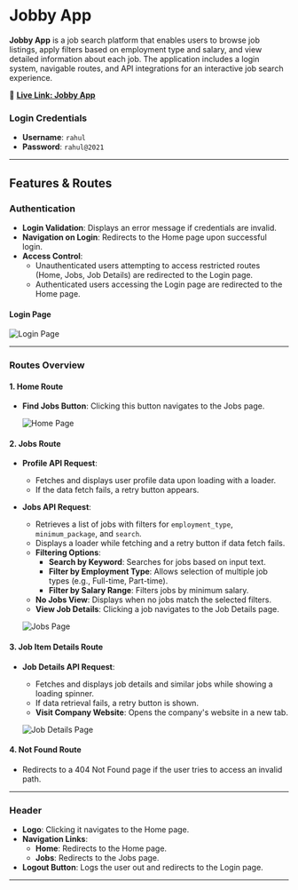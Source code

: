 # Jobby App

**Jobby App** is a job search platform that enables users to browse job listings, apply filters based on employment type and salary, and view detailed information about each job. The application includes a login system, navigable routes, and API integrations for an interactive job search experience.

🔗 **[Live Link: Jobby App](https://myjobbyapp12.ccbp.tech/)**

### Login Credentials
- **Username**: `rahul`
- **Password**: `rahul@2021`

---

## Features & Routes

### Authentication
- **Login Validation**: Displays an error message if credentials are invalid.
- **Navigation on Login**: Redirects to the Home page upon successful login.
- **Access Control**:
  - Unauthenticated users attempting to access restricted routes (Home, Jobs, Job Details) are redirected to the Login page.
  - Authenticated users accessing the Login page are redirected to the Home page.

#### Login Page
![Login Page](https://res.cloudinary.com/doov17zaw/image/upload/v1730166207/Jobbby%20App/Web_capture_29-10-2024_71121_myjobbyapp12.ccbp.tech_vl9l1x.jpg)

---

### Routes Overview

#### 1. Home Route
- **Find Jobs Button**: Clicking this button navigates to the Jobs page.
  
  ![Home Page](https://res.cloudinary.com/doov17zaw/image/upload/v1730166208/Jobbby%20App/Web_capture_29-10-2024_7853_myjobbyapp12.ccbp.tech_smfq8k.jpg)

#### 2. Jobs Route
- **Profile API Request**:
  - Fetches and displays user profile data upon loading with a loader.
  - If the data fetch fails, a retry button appears.
- **Jobs API Request**:
  - Retrieves a list of jobs with filters for `employment_type`, `minimum_package`, and `search`.
  - Displays a loader while fetching and a retry button if data fetch fails.
  - **Filtering Options**:
    - **Search by Keyword**: Searches for jobs based on input text.
    - **Filter by Employment Type**: Allows selection of multiple job types (e.g., Full-time, Part-time).
    - **Filter by Salary Range**: Filters jobs by minimum salary.
  - **No Jobs View**: Displays when no jobs match the selected filters.
  - **View Job Details**: Clicking a job navigates to the Job Details page.

  ![Jobs Page](https://res.cloudinary.com/doov17zaw/image/upload/v1730166209/Jobbby%20App/Web_capture_29-10-2024_7931_myjobbyapp12.ccbp.tech_xm6eid.jpg)
  

#### 3. Job Item Details Route
- **Job Details API Request**:
  - Fetches and displays job details and similar jobs while showing a loading spinner.
  - If data retrieval fails, a retry button is shown.
  - **Visit Company Website**: Opens the company's website in a new tab.

  ![Job Details Page](https://res.cloudinary.com/doov17zaw/image/upload/v1730166209/Jobbby%20App/Web_capture_29-10-2024_7956_myjobbyapp12.ccbp.tech_i6wpdx.jpg)

#### 4. Not Found Route
- Redirects to a 404 Not Found page if the user tries to access an invalid path.

---

### Header
- **Logo**: Clicking it navigates to the Home page.
- **Navigation Links**:
  - **Home**: Redirects to the Home page.
  - **Jobs**: Redirects to the Jobs page.
- **Logout Button**: Logs the user out and redirects to the Login page.

---

